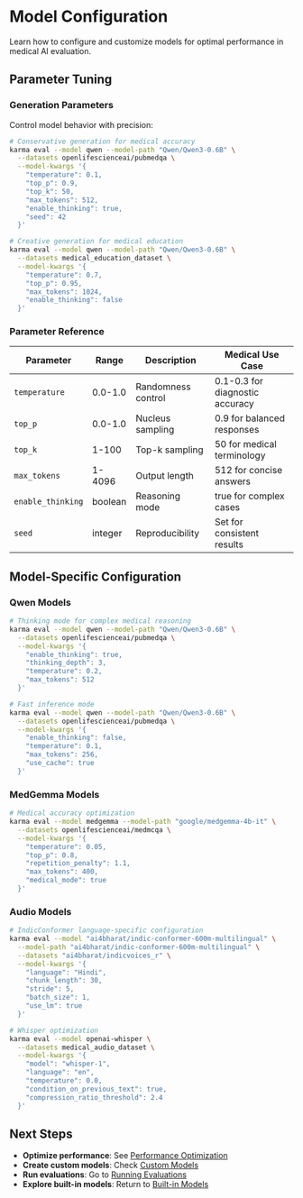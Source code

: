 # Model Configuration

Learn how to configure and customize models for optimal performance in medical AI evaluation.

## Parameter Tuning

### Generation Parameters
Control model behavior with precision:

```bash
# Conservative generation for medical accuracy
karma eval --model qwen --model-path "Qwen/Qwen3-0.6B" \
  --datasets openlifescienceai/pubmedqa \
  --model-kwargs '{
    "temperature": 0.1,
    "top_p": 0.9,
    "top_k": 50,
    "max_tokens": 512,
    "enable_thinking": true,
    "seed": 42
  }'

# Creative generation for medical education
karma eval --model qwen --model-path "Qwen/Qwen3-0.6B" \
  --datasets medical_education_dataset \
  --model-kwargs '{
    "temperature": 0.7,
    "top_p": 0.95,
    "max_tokens": 1024,
    "enable_thinking": false
  }'
```

### Parameter Reference

| Parameter | Range | Description | Medical Use Case |
|-----------|-------|-------------|------------------|
| `temperature` | 0.0-1.0 | Randomness control | 0.1-0.3 for diagnostic accuracy |
| `top_p` | 0.0-1.0 | Nucleus sampling | 0.9 for balanced responses |
| `top_k` | 1-100 | Top-k sampling | 50 for medical terminology |
| `max_tokens` | 1-4096 | Output length | 512 for concise answers |
| `enable_thinking` | boolean | Reasoning mode | true for complex cases |
| `seed` | integer | Reproducibility | Set for consistent results |




## Model-Specific Configuration

### Qwen Models

```bash
# Thinking mode for complex medical reasoning
karma eval --model qwen --model-path "Qwen/Qwen3-0.6B" \
  --datasets openlifescienceai/pubmedqa \
  --model-kwargs '{
    "enable_thinking": true,
    "thinking_depth": 3,
    "temperature": 0.2,
    "max_tokens": 512
  }'

# Fast inference mode
karma eval --model qwen --model-path "Qwen/Qwen3-0.6B" \
  --datasets openlifescienceai/pubmedqa \
  --model-kwargs '{
    "enable_thinking": false,
    "temperature": 0.1,
    "max_tokens": 256,
    "use_cache": true
  }'
```

### MedGemma Models

```bash
# Medical accuracy optimization
karma eval --model medgemma --model-path "google/medgemma-4b-it" \
  --datasets openlifescienceai/medmcqa \
  --model-kwargs '{
    "temperature": 0.05,
    "top_p": 0.8,
    "repetition_penalty": 1.1,
    "max_tokens": 400,
    "medical_mode": true
  }'
```

### Audio Models

```bash
# IndicConformer language-specific configuration
karma eval --model "ai4bharat/indic-conformer-600m-multilingual" \
  --model-path "ai4bharat/indic-conformer-600m-multilingual" \
  --datasets "ai4bharat/indicvoices_r" \
  --model-kwargs '{
    "language": "Hindi",
    "chunk_length": 30,
    "stride": 5,
    "batch_size": 1,
    "use_lm": true
  }'

# Whisper optimization
karma eval --model openai-whisper \
  --datasets medical_audio_dataset \
  --model-kwargs '{
    "model": "whisper-1",
    "language": "en",
    "temperature": 0.0,
    "condition_on_previous_text": true,
    "compression_ratio_threshold": 2.4
  }'
```

## Next Steps

- **Optimize performance**: See [Performance Optimization](performance-optimization.md)
- **Create custom models**: Check [Custom Models](custom-models.md)
- **Run evaluations**: Go to [Running Evaluations](../basic-usage/running-evaluations.md)
- **Explore built-in models**: Return to [Built-in Models](built-in-models.md)